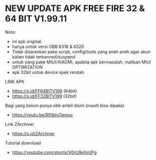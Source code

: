 # NEW UPDATE APK FREE FIRE 32 & 64 BIT V1.99.11
Note:
* ini apk original
* hanya untuk versi OBB 6318 & 6320
* Tidak disarankan pake script, config/tools yang aneh aneh agar akun kalian tidak terbanned/suspend
* untuk yang pake MIUI/XIAOMI, apabila apk bermasalah, matikan MIUI OPTIMIZATION
* apk 32bit untuk device spek rendah

 LINK APK
* https://s.id/FF64BITV199 (64bit)
* https://s.id/FF32BITV199 (32bit)

Bagi yang belum punya obb ambil disini (masih bisa dipake)
* https://youtu.be/Rf0bIyOemxc

Link ZArchiver 
* https://s.id/ZArchiver

Tutorial download
* https://youtube.com/shorts/V0rU9nfpUPg
